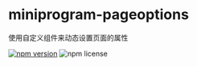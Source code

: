 # miniprogram-pageoptions

使用自定义组件来动态设置页面的属性

[![npm version](https://img.shields.io/npm/v/miniprogram-pageoptions.svg?style=flat-square)](https://www.npmjs.com/package/miniprogram-pageoptions)
![npm license](https://img.shields.io/npm/l/miniprogram-pageoptions.svg?style=flat)
